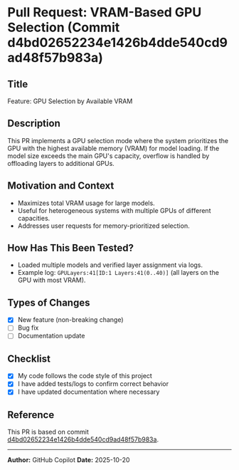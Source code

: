 # Pull Request: VRAM-Based GPU Selection (Commit d4bd02652234e1426b4dde540cd9ad48f57b983a)

## Title
Feature: GPU Selection by Available VRAM

## Description
This PR implements a GPU selection mode where the system prioritizes the GPU with the highest available memory (VRAM) for model loading. If the model size exceeds the main GPU's capacity, overflow is handled by offloading layers to additional GPUs.

## Motivation and Context
- Maximizes total VRAM usage for large models.
- Useful for heterogeneous systems with multiple GPUs of different capacities.
- Addresses user requests for memory-prioritized selection.

## How Has This Been Tested?
- Loaded multiple models and verified layer assignment via logs.
- Example log: `GPULayers:41[ID:1 Layers:41(0..40)]` (all layers on the GPU with most VRAM).

## Types of Changes
- [x] New feature (non-breaking change)
- [ ] Bug fix
- [ ] Documentation update

## Checklist
- [x] My code follows the code style of this project
- [x] I have added tests/logs to confirm correct behavior
- [x] I have updated documentation where necessary

## Reference
This PR is based on commit [d4bd02652234e1426b4dde540cd9ad48f57b983a](https://github.com/iosub/ollama/commit/d4bd02652234e1426b4dde540cd9ad48f57b983a).

---

**Author:** GitHub Copilot
**Date:** 2025-10-20
